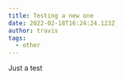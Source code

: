 ```yaml
---
title: Testing a new one
date: 2022-02-18T16:24:24.123Z
author: travis
tags:
  - other
---
```

Just a test